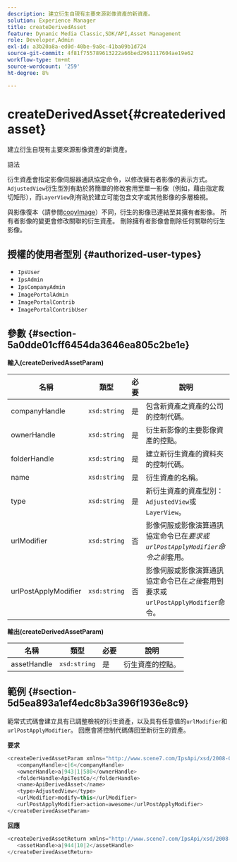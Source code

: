 ```yaml
---
description: 建立衍生自現有主要來源影像資產的新資產。
solution: Experience Manager
title: createDerivedAsset
feature: Dynamic Media Classic,SDK/API,Asset Management
role: Developer,Admin
exl-id: a3b20a8a-ed0d-40be-9a8c-41ba09b1d724
source-git-commit: 4f81f755789613222a66bed2961117604ae19e62
workflow-type: tm+mt
source-wordcount: '259'
ht-degree: 8%

---
```


# createDerivedAsset{#createderivedasset}

建立衍生自現有主要來源影像資產的新資產。

語法

<!--<a id="section_FE43FF204ED644C2AC901AF45982E942"></a>-->

衍生資產會指定影像伺服器通訊協定命令，以修改擁有者影像的表示方式。 `AdjustedView`衍生型別有助於將簡單的修改套用至單一影像（例如，藉由指定裁切矩形），而`LayerView`則有助於建立可能包含文字或其他影像的多層檢視。

與影像復本（請參閱[copyImage](../../../operations/c-operations-intro/c-methods/r-copy-image.md#reference-0785131e690b4ad08be69172023f35d0)）不同，衍生的影像已連結至其擁有者影像。 所有者影像的變更會修改關聯的衍生資產。 刪除擁有者影像會刪除任何關聯的衍生影像。

## 授權的使用者型別 {#authorized-user-types}

* `IpsUser`
* `IpsAdmin`
* `IpsCompanyAdmin`
* `ImagePortalAdmin`
* `ImagePortalContrib`
* `ImagePortalContribUser`

## 參數 {#section-5a0dde01cff6454da3646ea805c2be1e}

**輸入(createDerivedAssetParam)**

| 名稱 | 類型 | 必要 | 說明 |
|---|---|---|---|
| companyHandle | `xsd:string` | 是 | 包含新資產之資產的公司的控制代碼。 |
| ownerHandle | `xsd:string` | 是 | 衍生新影像的主要影像資產的控點。 |
| folderHandle | `xsd:string` | 是 | 建立新衍生資產的資料夾的控制代碼。 |
| name | `xsd:string` | 是 | 衍生資產的名稱。 |
| type | `xsd:string` | 是 | 新衍生資產的資產型別： `AdjustedView`或`LayerView`。 |
| urlModifier | `xsd:string` | 否 | 影像伺服或影像演算通訊協定命令已在&#x200B;*要求或`urlPostApplyModifier`命令之前*&#x200B;套用。 |
| urlPostApplyModifier | `xsd:string` | 否 | 影像伺服或影像演算通訊協定命令已在&#x200B;*之後*&#x200B;套用到要求或`urlPostApplyModifier`命令。 |

**輸出(createDerivedAssetParam)**

| 名稱 | 類型 | 必要 | 說明 |
|---|---|---|---|
| assetHandle | `xsd:string` | 是 | 衍生資產的控點。 |

## 範例 {#section-5d5ea893a1ef4edc8b3a396f1936e8c9}

範常式式碼會建立具有已調整檢視的衍生資產，以及具有任意值的`urlModifier`和`urlPostApplyModifier`。 回應會將控制代碼傳回至新衍生的資產。

**要求**

```java
<createDerivedAssetParam xmlns="http://www.scene7.com/IpsApi/xsd/2008-01-15">
   <companyHandle>c|6</companyHandle>
   <ownerHandle>a|943|1|580</ownerHandle>
   <folderHandle>ApiTestCo/</folderHandle>
   <name>ApiDerivedAsset</name>
   <type>AdjustedView</type>
   <urlModifier>modify=this</urlModifier>
   <urlPostApplyModifier>action=awesome</urlPostApplyModifier>
</createDerivedAssetParam>
```

**回應**

```java
<createDerivedAssetReturn xmlns="http://www.scene7.com/IpsApi/xsd/2008-01-15">
   <assetHandle>a|944|10|2</assetHandle>
</createDerivedAssetReturn>
```
